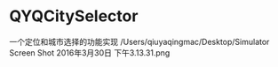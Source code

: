 # QYQCitySelector
一个定位和城市选择的功能实现
/Users/qiuyaqingmac/Desktop/Simulator Screen Shot 2016年3月30日 下午3.13.31.png